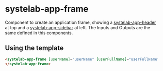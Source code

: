 # systelab-app-frame

Component to create an application frame, showing a [systelab-app-header](header) at top and a [systelab-app-sidebar](sidebar) at left. 
The Inputs and Outputs are the same defined in this components.

## Using the template

```html
<systelab-app-frame [userName]="userName" [userFullName]="userFullName" [title]="title" [menu]="menu" [actions]="actions" [tabs]="tabs" (selected) ="doTabSelected($event)" [logoIcon]="logoIcon" [menuBars]="menuBars" [showSideBar]="showSideBar">
</systelab-app-frame>
```

